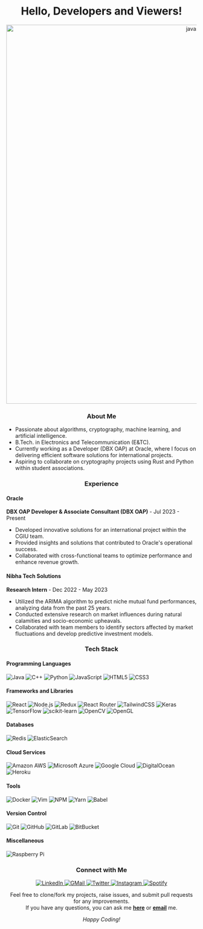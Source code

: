 <div align="center">
  <h1>Hello, Developers and Viewers!</h1>
  <img src="https://user-images.githubusercontent.com/73097560/115834477-dbab4500-a447-11eb-908a-139a6edaec5c.gif" alt="javascript" width="1000"/>


</div>

<h3 align="center">About Me</h3>
<ul>
  <li>Passionate about algorithms, cryptography, machine learning, and artificial intelligence.</li>
  <li>B.Tech. in Electronics and Telecommunication (E&TC).</li>
  <li>Currently working as a Developer (DBX OAP) at Oracle, where I focus on delivering efficient software solutions for international projects.</li>
  <li>Aspiring to collaborate on cryptography projects using Rust and Python within student associations.</li>
</ul>

<h3 align="center">Experience</h3>

<h4>Oracle</h4>
<p><strong>DBX OAP Developer & Associate Consultant  (DBX OAP)</strong> - Jul 2023 - Present</p>
<ul>
  <li>Developed innovative solutions for an international project within the CGIU team.</li>
  <li>Provided insights and solutions that contributed to Oracle's operational success.</li>
  <li>Collaborated with cross-functional teams to optimize performance and enhance revenue growth.</li>
</ul>

<h4>Nibha Tech Solutions</h4>
<p><strong>Research Intern</strong> - Dec 2022 - May 2023</p>
<ul>
  <li>Utilized the ARIMA algorithm to predict niche mutual fund performances, analyzing data from the past 25 years.</li>
  <li>Conducted extensive research on market influences during natural calamities and socio-economic upheavals.</li>
  <li>Collaborated with team members to identify sectors affected by market fluctuations and develop predictive investment models.</li>
</ul>

<h3 align="center">Tech Stack</h3>
<p align="center">
  <h4>Programming Languages</h4>
  <span>
    <img src="https://img.shields.io/badge/-Java-black?style=flat-square&logo=java" alt="Java"/>
    <img src="https://img.shields.io/badge/-C++-black?style=flat-square&logo=C%2B%2B" alt="C++"/>
    <img src="https://img.shields.io/badge/-Python-black?style=flat-square&logo=Python" alt="Python"/>
    <img src="https://img.shields.io/badge/-JavaScript-black?style=flat-square&logo=javascript" alt="JavaScript"/>
    <img src="https://img.shields.io/badge/-HTML5-black?style=flat-square&logo=html5&logoColor=white" alt="HTML5"/>
    <img src="https://img.shields.io/badge/-CSS3-black?style=flat-square&logo=css3" alt="CSS3"/>
  </span>
</p>

<p align="center">
  <h4>Frameworks and Libraries</h4>
  <span>
    <img src="https://img.shields.io/badge/-React-black?style=flat-square&logo=react" alt="React"/>
    <img src="https://img.shields.io/badge/-Nodejs-black?style=flat-square&logo=Node.js" alt="Node.js"/>
    <img src="https://img.shields.io/badge/-Redux-black?style=flat-square&logo=redux&logoColor=white" alt="Redux"/>
    <img src="https://img.shields.io/badge/-React_Router-black?style=flat-square&logo=react-router&logoColor=white" alt="React Router"/>
    <img src="https://img.shields.io/badge/tailwindcss-black?style=flat-square&logo=tailwindcss" alt="TailwindCSS"/>
    <img src="https://img.shields.io/badge/Keras-black?style=flat-square&logo=Keras" alt="Keras"/>
    <img src="https://img.shields.io/badge/TensorFlow-black?style=flat-square&logo=TensorFlow" alt="TensorFlow"/>
    <img src="https://img.shields.io/badge/scikitlearn-black?style=flat-square&logo=scikitlearn" alt="scikit-learn"/>
    <img src="https://img.shields.io/badge/OpenCV-black?style=flat-square&logo=opencv" alt="OpenCV"/>
    <img src="https://img.shields.io/badge/OpenGL-black?style=flat-square&logo=opengl" alt="OpenGL"/>
  </span>
</p>

<p align="center">
  <h4>Databases</h4>
  <span>
    <img src="https://img.shields.io/badge/-Redis-black?style=flat-square&logo=Redis" alt="Redis"/>
    <img src="https://img.shields.io/badge/-ElasticSearch-black?style=flat-square&logo=elasticsearch" alt="ElasticSearch"/>
  </span>
</p>

<p align="center">
  <h4>Cloud Services</h4>
  <span>
    <img src="https://img.shields.io/badge/Amazon%20AWS-232F3E?style=flat-square&logo=amazon-aws" alt="Amazon AWS"/>
    <img src="https://img.shields.io/badge/Microsoft%20Azure-232F7E?style=flat-square&logo=microsoft-azure" alt="Microsoft Azure"/>
    <img src="https://img.shields.io/badge/Google%20Cloud-black?style=flat-square&logo=google-cloud" alt="Google Cloud"/>
    <img src="https://img.shields.io/badge/-Digital%20Ocean-darkblue?style=flat-square&logo=digitalocean" alt="DigitalOcean"/>
    <img src="https://img.shields.io/badge/-Heroku-430098?style=flat-square&logo=heroku" alt="Heroku"/>
  </span>
</p>

<p align="center">
  <h4>Tools</h4>
  <span>
    <img src="https://img.shields.io/badge/-Docker-black?style=flat-square&logo=docker" alt="Docker"/>
    <img src="https://img.shields.io/badge/-Vim-black?style=flat-square&logo=Vim" alt="Vim"/>
    <img src="https://img.shields.io/badge/NPM-black?style=flat-square&logo=npm&logoColor=white" alt="NPM"/>
    <img src="https://img.shields.io/badge/yarn--black?style=flat-square&logo=yarn&logoColor=white" alt="Yarn"/>
    <img src="https://img.shields.io/badge/-Babel-black?style=flat-square&logo=Babel" alt="Babel"/>
  </span>
</p>

<p align="center">
  <h4>Version Control</h4>
  <span>
    <img src="https://img.shields.io/badge/-Git-black?style=flat-square&logo=git" alt="Git"/>
    <img src="https://img.shields.io/badge/-GitHub-181717?style=flat-square&logo=github" alt="GitHub"/>
    <img src="https://img.shields.io/badge/-GitLab-FCA121?style=flat-square&logo=gitlab" alt="GitLab"/>
    <img src="https://img.shields.io/badge/-BitBucket-darkblue?style=flat-square&logo=bitbucket" alt="BitBucket"/>
  </span>
</p>

<p align="center">
  <h4>Miscellaneous</h4>
  <span>
    <img src="https://img.shields.io/badge/-Raspberry%20Pi-C51A4A?style=flat-square&logo=Raspberry-Pi" alt="Raspberry Pi"/>
  </span>
</p>


<h3 align="center">Connect with Me</h3>
<p align="center">
  <a href="https://in.linkedin.com/in/shreyash-bhatkar-5bb904194" target="_blank">
    <img src="https://img.shields.io/badge/LinkedIn-%230077B5.svg?&style=flat-square&logo=linkedin&logoColor=white" alt="LinkedIn">
  </a>
    <a href="mailto:12shreyashh@gmail.com" target="_blank">
    <img src=  "https://img.shields.io/badge/Gmail-D14836?style=flat-square&logo=gmail&logoColor=white" alt="GMail">
  </a>
  <a href="https://twitter.com/DrCybernotix" target="_blank">
    <img src="https://img.shields.io/badge/Twitter-%231DA1F2.svg?&style=flat-square&logo=twitter&logoColor=white" alt="Twitter">
  </a>
  <a href="https://www.instagram.com/SHRYSH/" target="_blank">
    <img src="https://img.shields.io/badge/Instagram-%23E4405F.svg?&style=flat-square&logo=instagram&logoColor=white" alt="Instagram">
  </a>
  <a href="https://open.spotify.com/user/31vqxxqgujcrhhjybwzfzvwjqzfg" target="_blank">
    <img src="https://img.shields.io/badge/Spotify-%231DB954.svg?&style=flat-square&logo=spotify&logoColor=white" alt="Spotify">
  </a>
</p>

<p align="center">
  Feel free to clone/fork my projects, raise issues, and submit pull requests for any improvements.<br>
  If you have any questions, you can ask me <a href="https://github.com/shr3yash/shr3yash/issues/new"><b>here</b></a> or <a href="mailto:drcyb@outlook.com"><b>email</b></a> me.
</p>

<p align="center"><i>Happy Coding!</i></p>
  <p>
<!--     <img src="https://readme-typing-svg.herokuapp.com?font=Sans-serif&color=%61DBFB&size=39&center=true&vCenter=true&width=420&height=68&lines=Hi%2C+I'm+Shreyash;Currently+@+Oracle;DBX+OAP+Developer;B.Tech.+Undergrad;"> -->
  </p>
